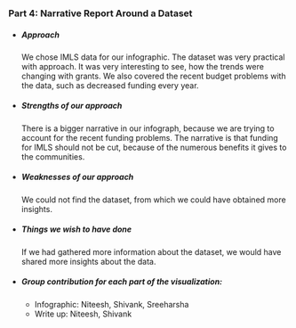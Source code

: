 ### Part 4: Narrative Report Around a Dataset

* ##### Approach

	We chose IMLS data for our infographic. The dataset was very practical with approach. It was very interesting to see, how the trends were changing with grants. We also covered the recent budget problems with the data, such as decreased funding every year.

* ##### Strengths of our approach

	There is a bigger narrative in our infograph, because we are trying to account for the recent funding problems. The narrative is that funding for IMLS should not be cut, because of the numerous benefits it gives to the communities.
    
* ##### Weaknesses of our approach

	We could not find the dataset, from which we could have obtained more insights.

* ##### Things we wish to have done
	
	If we had gathered more information about the dataset, we would have shared more insights about the data.

* ##### Group contribution for each part of the visualization: 
     * Infographic: Niteesh, Shivank, Sreeharsha
     * Write up: Niteesh, Shivank